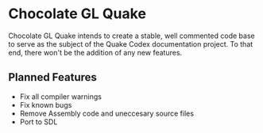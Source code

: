 # Chocolate GL Quake
Chocolate GL Quake intends to create a stable, well commented code base to serve as the subject of the Quake Codex documentation project. To that end, there won't be the addition of any new features. 

## Planned Features
- Fix all compiler warnings
- Fix known bugs
- Remove Assembly code and uneccesary source files
- Port to SDL


